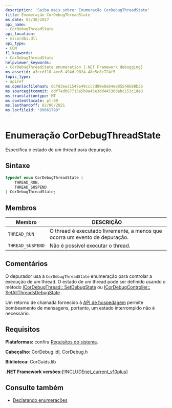 ```yaml
---
description: 'Saiba mais sobre: Enumeração CorDebugThreadState'
title: Enumeração CorDebugThreadState
ms.date: 03/30/2017
api_name:
- CorDebugThreadState
api_location:
- mscordbi.dll
api_type:
- COM
f1_keywords:
- CorDebugThreadState
helpviewer_keywords:
- CorDebugThreadState enumeration [.NET Framework debugging]
ms.assetid: a3ccdf18-4ec6-494d-9024-48e5c8c724f5
topic_type:
- apiref
ms.openlocfilehash: 0cf83ee31547e49ccc7d09e0ab4ee85548688b36
ms.sourcegitcommit: ddf7edb67715a5b9a45e3dd44536dabc153c1de0
ms.translationtype: MT
ms.contentlocale: pt-BR
ms.lasthandoff: 02/06/2021
ms.locfileid: "99661799"
---
```

# <a name="cordebugthreadstate-enumeration"></a>Enumeração CorDebugThreadState

Especifica o estado de um thread para depuração.  
  
## <a name="syntax"></a>Sintaxe  
  
```cpp  
typedef enum CorDebugThreadState {  
    THREAD_RUN,  
    THREAD_SUSPEND  
} CorDebugThreadState;  
```  
  
## <a name="members"></a>Membros  
  
|Membro|DESCRIÇÃO|  
|------------|-----------------|  
|`THREAD_RUN`|O thread é executado livremente, a menos que ocorra um evento de depuração.|  
|`THREAD_SUSPEND`|Não é possível executar o thread.|  
  
## <a name="remarks"></a>Comentários  

 O depurador usa a `CorDebugThreadState` enumeração para controlar a execução de um thread. O estado de um thread pode ser definido usando o método [ICorDebugThread:: SetDebugState](icordebugthread-setdebugstate-method.md) ou [ICorDebugController:: SetAllThreadsDebugState](icordebugcontroller-setallthreadsdebugstate-method.md) .  
  
 Um retorno de chamada fornecido à [API de hospedagem](../hosting/index.md) permite bombeamento de mensagens, portanto, um estado interrompido não é necessário.  
  
## <a name="requirements"></a>Requisitos  

 **Plataformas:** confira [Requisitos do sistema](../../get-started/system-requirements.md).  
  
 **Cabeçalho:** CorDebug.idl, CorDebug.h  
  
 **Biblioteca:** CorGuids.lib  
  
 **.NET Framework versões:**[!INCLUDE[net_current_v10plus](../../../../includes/net-current-v10plus-md.md)]  
  
## <a name="see-also"></a>Consulte também

- [Declarando enumerações](debugging-enumerations.md)
